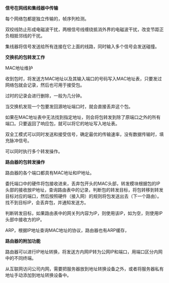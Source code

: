 **信号在网线和集线器中传输**

每个网络包都是独立传输的，帧序列检测。

双绞线防止形成电磁波干扰，两根信号线缠绕抵消外界的电磁波干扰，改变节距正负相抵邻线的干扰。

集线器将信号发送给所有连接在它上面的线路，同时输入多个信号会发送碰撞。

**交换机的包转发工作**

MAC地址维护

 收到包时，将发送方MAC地址以及其输入端口的号码写入MAC地址表，只要发过网络包就会记录，然后也可用于接受包。

过时的记录会进行删除，一般为几分钟。

当交换机发现一个包要发回源地址端口时，就会直接丢弃这个包。

如果在MAC地址表中无法找到指定地址，则会将包转发到除了原端口之外的所有端口。只要返回了响应包，就可以将它的地址写入地址表。

双全工模式可以同时发送和接受信号，确定最优的传输速率，没有数据传输时，填充脉冲信号。

可以同时执行多个转发操作。

**路由器的包转发操作**

路由器的各个端口都具有MAC地址和IP地址。

委托端口中的硬件将包接收进来，丢弃包开头的MAC头部，转发模块根据包的IP头部的接收放IP地址，查询路由表中的记录，判断包的转发目标，将包转移到转发目标对应的端口，然后按照硬件（接入网）的规则将包发送出去（下一个路由）。找不到目标IP，会丢弃包，并通知发送方。

判断转发目标，如果路由表中的网关列内容为IP，则使用该IP，如为空，则使用IP头部中接收方的IP。

ARP，根据IP地址查询MAC地址的协议，路由器也有ARP缓存，

**路由器的附加功能**

路由器可以进行IP地址转换，将发送方内网IP转为公网IP和端口，用端口区分内网中的不同终端。

从互联网访问公司内网，需要把服务器放到地址转换设备之外，或者将服务器私有地址手动添加到地址转换设备中。